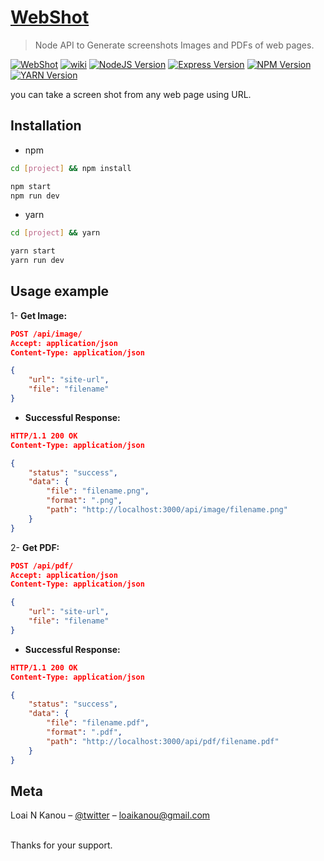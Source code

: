# [WebShot](https://github.com/loai-K/web-shot)
> Node API to Generate screenshots Images and PDFs of web pages.

[![WebShot][prject-image]][prject-url]
[![wiki][prject-wiki-image]][prject-wiki]
[![NodeJS Version][node-image]][node-url]
[![Express Version][express-image]][express-url]
[![NPM Version][npm-image]][npm-url]
[![YARN Version][yarn-image]][yarn-url]

you can take a screen shot from any web page using URL.

## Installation

* npm
```sh
cd [project] && npm install
```
```sh
npm start
npm run dev
```
* yarn
```sh
cd [project] && yarn
```
```sh
yarn start
yarn run dev
```

## Usage example

1- **Get Image:**
```json
POST /api/image/
Accept: application/json
Content-Type: application/json

{
    "url": "site-url",
    "file": "filename" 
}
```

* **Successful Response:**
```json
HTTP/1.1 200 OK
Content-Type: application/json

{
	"status": "success",
	"data": {
		"file": "filename.png",
		"format": ".png",
		"path": "http://localhost:3000/api/image/filename.png"
	}
}
```

2- **Get PDF:**
```json
POST /api/pdf/
Accept: application/json
Content-Type: application/json

{
    "url": "site-url",
    "file": "filename" 
}
```

* **Successful Response:**
```json
HTTP/1.1 200 OK
Content-Type: application/json

{
	"status": "success",
	"data": {
		"file": "filename.pdf",
		"format": ".pdf",
		"path": "http://localhost:3000/api/pdf/filename.pdf"
	}
}
```


## Meta
Loai N Kanou – [@twitter](https://twitter.com/lo_oai) – loaikanou@gmail.com

 <br>
Thanks for your support.

<!-- Markdown link & img dfn's -->
[prject-image]: https://badgen.net/badge/loai-K/web-shot/dark?icon=github
[prject-url]: https://github.com/loai-K/web-shot
[prject-wiki-image]: https://badgen.net/badge/icon/wiki?icon=wiki&label
[prject-wiki]: https://github.com/loai-K/web-shot/wiki
[node-image]: https://img.shields.io/node/v/npm?label=node%20js&logo=nodejs
[node-url]: https://nodejs.org/en/
[express-image]: https://badgen.net/npm/v/express
[express-url]: https://expressjs.com
[npm-image]: https://badgen.net/npm/v/npm?label=&icon=npm&color=red
[npm-url]: https://npmjs.org
[yarn-image]: https://badgen.net/npm/v/yarn?label=yarn
[yarn-url]: http://yarnpkg.com